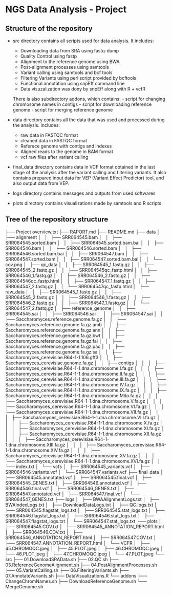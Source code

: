 # NGS Data Analysis - Project

## Structure of the repository

- src directory contains all scripts used for data analysis. It includes:
	- Downloading data from SRA using fastq-dump
	- Quality Control using fastp
	- Alignment to the reference genome using BWA
	- Post-alignment processes using samtools
	- Variant calling using samtools and bcf tools
	- Filtering Variants using perl script provided by bcftools
	- Functional annotation using snpEff command line
	- Data visuzalization was dony by snpEff along with R + vcfR

	There is also subdirectory addons, which contains:
		- script for changing chromosome names in contigs
		- script for downloading reference genome
		- script for merging reference genome

- data directory contains all the data that was used and processed during the analysis. Includes:
 	- raw data in FASTQC format
 	- cleaned data in FASTQC format
 	- Referece genome with contigs and indexes
 	- Aligned reads to the genome in BAM format
 	- vcf raw files after variant calling

- final_data directory contains data in VCF format obtained in the last stage of the analysis after the variant calling and filtering variants. It also contains prepared input data for VEP (Variant Effect Predictor) tool, and also output data from VEP.

- logs directory contains messages and outputs from used softwares

- plots directory contains visualizations made by samtools and R scripts

## Tree of the repository structure

├── Project overview.txt
├── RAPORT.md
├── README.md
├── data
│   ├── alignment
│   │   ├── SRR064545.bam
│   │   ├── SRR064545.sorted.bam
│   │   ├── SRR064545.sorted.bam.bai
│   │   ├── SRR064546.bam
│   │   ├── SRR064546.sorted.bam
│   │   ├── SRR064546.sorted.bam.bai
│   │   ├── SRR064547.bam
│   │   ├── SRR064547.sorted.bam
│   │   ├── SRR064547.sorted.bam.bai
│   │   └── cov.png
│   ├── qc_data
│   │   ├── SRR064545_1.fastq.gz
│   │   ├── SRR064545_2.fastq.gz
│   │   ├── SRR064545qc_fastp.html
│   │   ├── SRR064546_1.fastq.gz
│   │   ├── SRR064546_2.fastq.gz
│   │   ├── SRR064546qc_fastp.html
│   │   ├── SRR064547_1.fastq.gz
│   │   ├── SRR064547_2.fastq.gz
│   │   └── SRR064547qc_fastp.html
│   ├── raw_data
│   │   ├── SRR064545_1.fastq.gz
│   │   ├── SRR064545_2.fastq.gz
│   │   ├── SRR064546_1.fastq.gz
│   │   ├── SRR064546_2.fastq.gz
│   │   ├── SRR064547_1.fastq.gz
│   │   └── SRR064547_2.fastq.gz
│   ├── reference_genome
│   │   ├── SRR064545.sai
│   │   ├── SRR064546.sai
│   │   ├── SRR064547.sai
│   │   ├── Saccharomyces.reference.genome.fa.gz
│   │   ├── Saccharomyces.reference.genome.fa.gz.amb
│   │   ├── Saccharomyces.reference.genome.fa.gz.ann
│   │   ├── Saccharomyces.reference.genome.fa.gz.bwt
│   │   ├── Saccharomyces.reference.genome.fa.gz.fai
│   │   ├── Saccharomyces.reference.genome.fa.gz.pac
│   │   ├── Saccharomyces.reference.genome.fa.gz.sa
│   │   ├── Saccharomyces_cerevisiae.R64-1-1.106.gff3
│   │   ├── Saccharomyces_cerevisiae.genome.fa.gz
│   │   ├── contigs
│   │   │   ├── Saccharomyces_cerevisiae.R64-1-1.dna.chromosome.I.fa.gz
│   │   │   ├── Saccharomyces_cerevisiae.R64-1-1.dna.chromosome.II.fa.gz
│   │   │   ├── Saccharomyces_cerevisiae.R64-1-1.dna.chromosome.III.fa.gz
│   │   │   ├── Saccharomyces_cerevisiae.R64-1-1.dna.chromosome.IV.fa.gz
│   │   │   ├── Saccharomyces_cerevisiae.R64-1-1.dna.chromosome.IX.fa.gz
│   │   │   ├── Saccharomyces_cerevisiae.R64-1-1.dna.chromosome.Mito.fa.gz
│   │   │   ├── Saccharomyces_cerevisiae.R64-1-1.dna.chromosome.V.fa.gz
│   │   │   ├── Saccharomyces_cerevisiae.R64-1-1.dna.chromosome.VI.fa.gz
│   │   │   ├── Saccharomyces_cerevisiae.R64-1-1.dna.chromosome.VII.fa.gz
│   │   │   ├── Saccharomyces_cerevisiae.R64-1-1.dna.chromosome.VIII.fa.gz
│   │   │   ├── Saccharomyces_cerevisiae.R64-1-1.dna.chromosome.X.fa.gz
│   │   │   ├── Saccharomyces_cerevisiae.R64-1-1.dna.chromosome.XI.fa.gz
│   │   │   ├── Saccharomyces_cerevisiae.R64-1-1.dna.chromosome.XII.fa.gz
│   │   │   ├── Saccharomyces_cerevisiae.R64-1-1.dna.chromosome.XIII.fa.gz
│   │   │   ├── Saccharomyces_cerevisiae.R64-1-1.dna.chromosome.XIV.fa.gz
│   │   │   ├── Saccharomyces_cerevisiae.R64-1-1.dna.chromosome.XV.fa.gz
│   │   │   └── Saccharomyces_cerevisiae.R64-1-1.dna.chromosome.XVI.fa.gz
│   │   └── index.txt
│   └── vcfs
│       ├── SRR064545_variants.vcf
│       ├── SRR064546_variants.vcf
│       └── SRR064547_variants.vcf
├── final_data
│   ├── SRR064545.annotated.vcf
│   ├── SRR064545.final.vcf
│   ├── SRR064545_GENES.txt
│   ├── SRR064546.annotated.vcf
│   ├── SRR064546.final.vcf
│   ├── SRR064546_GENES.txt
│   ├── SRR064547.annotated.vcf
│   ├── SRR064547.final.vcf
│   └── SRR064547_GENES.txt
├── logs
│   ├── BWAAlignmentLogs.txt
│   ├── BWAIndexLogs.txt
│   ├── DownloadDataLogs.txt
│   ├── QC.logs.txt
│   ├── SRR064545.flagstat_logs.txt
│   ├── SRR064545.stat_logs.txt
│   ├── SRR064546.flagstat_logs.txt
│   ├── SRR064546.stat_logs.txt
│   ├── SRR064547.flagstat_logs.txt
│   └── SRR064547.stat_logs.txt
├── plots
│   ├── SRR064545.COV.txt
│   ├── SRR064545_ANNOTATION_REPORT.html
│   ├── SRR064546.COV.txt
│   ├── SRR064546_ANNOTATION_REPORT.html
│   ├── SRR064547.COV.txt
│   ├── SRR064547_ANNOTATION_REPORT.html
│   └── VCFR
│       ├── 45.CHROMOQC.jpeg
│       ├── 45.PLOT.jpeg
│       ├── 46.CHROMOQC.jpeg
│       ├── 46.PLOT.jpeg
│       ├── 47.CHROMOQC.jpeg
│       └── 47.PLOT.jpeg
└── src
    ├── 01.DownloadSRAData.sh
    ├── 02.QC.sh
    ├── 03.ReferenceGenomeAlignment.sh
    ├── 04.PostAlignmentProcesses.sh
    ├── 05.VariantCalling.sh
    ├── 06.FilteringVariants.sh
    ├── 07.AnnotateVariants.sh
    ├── DataVisualizations.R
    └── addons
        ├── ChangeChromNames.sh
        ├── DownloadReferenceGenome.sh
        └── MergeGenome.sh